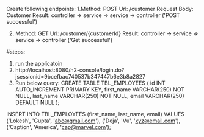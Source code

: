 Create following endpoints:
1.Method: POST 
  Url: /customer 
  Request Body: Customer
  Result: controller   ->    service => service -> controller ('POST successful')

  
2. Method: GET
   Url: /customer/{customerId}
   Result: controller   ->    service => service -> controller ('Get successful')
   
#steps:
1. run the applicatoin 
2. http://localhost:8080/h2-console/login.do?jsessionid=9bcefbac740537b347447b6e3b8a2827
3. Run below query: 
CREATE TABLE TBL_EMPLOYEES (
  id INT AUTO_INCREMENT  PRIMARY KEY,
  first_name VARCHAR(250) NOT NULL,
  last_name VARCHAR(250) NOT NULL,
  email VARCHAR(250) DEFAULT NULL
);


INSERT INTO TBL_EMPLOYEES (first_name, last_name, email) VALUES
  ('Lokesh', 'Gupta', 'abc@gmail.com'),
  ('Deja', 'Vu', 'xyz@email.com'),
  ('Caption', 'America', 'cap@marvel.com');


   
   
